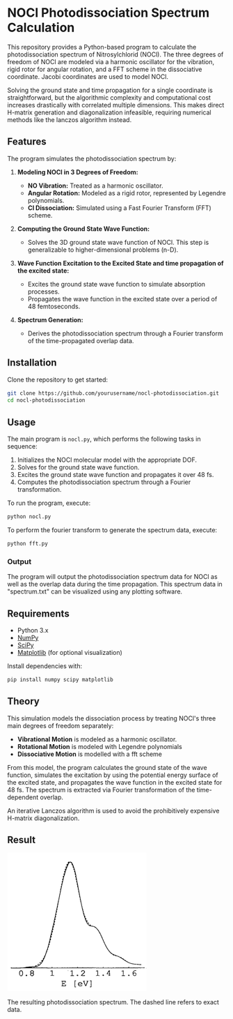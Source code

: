 # NOCl Photodissociation Spectrum Calculation

This repository provides a Python-based program to calculate the photodissociation spectrum of Nitrosylchlorid (NOCl). The three degrees of freedom of NOCl are modeled via a harmonic oscillator for the vibration, rigid rotor for angular rotation, and a FFT scheme in the dissociative coordinate. Jacobi coordinates are used to model NOCl.

Solving the ground state and time propagation for a single coordinate is straightforward, but the algorithmic complexity and computational cost increases drastically with correlated multiple dimensions. This makes direct H-matrix generation and diagonalization infeasible, requiring numerical methods like the lanczos algorithm instead.

## Features

The program simulates the photodissociation spectrum by:
1. **Modeling NOCl in 3 Degrees of Freedom:**
   - **NO Vibration:** Treated as a harmonic oscillator.
   - **Angular Rotation:** Modeled as a rigid rotor, represented by Legendre polynomials.
   - **Cl Dissociation:** Simulated using a Fast Fourier Transform (FFT) scheme.

2. **Computing the Ground State Wave Function:**
   - Solves the 3D ground state wave function of NOCl. This step is generalizable to higher-dimensional problems (n-D).

3. **Wave Function Excitation to the Excited State and time propagation of the excited state:**
   - Excites the ground state wave function to simulate absorption processes.
   - Propagates the wave function in the excited state over a period of 48 femtoseconds.

4. **Spectrum Generation:**
   - Derives the photodissociation spectrum through a Fourier transform of the time-propagated overlap data.

## Installation

Clone the repository to get started:

```bash
git clone https://github.com/yourusername/nocl-photodissociation.git
cd nocl-photodissociation
```

## Usage

The main program is `nocl.py`, which performs the following tasks in sequence:

1. Initializes the NOCl molecular model with the appropriate DOF.
2. Solves for the ground state wave function.
3. Excites the ground state wave function and propagates it over 48 fs.
4. Computes the photodissociation spectrum through a Fourier transformation.

To run the program, execute:

```bash
python nocl.py
```

To perform the fourier transform to generate the spectrum data, execute:

```bash
python fft.py
```

### Output

The program will output the photodissociation spectrum data for NOCl as well as the overlap data during the time propagation. This spectrum data in "spectrum.txt" can be visualized using any plotting software.

## Requirements

- Python 3.x
- [NumPy](https://numpy.org/)
- [SciPy](https://scipy.org/)
- [Matplotlib](https://matplotlib.org/) (for optional visualization)

Install dependencies with:

```bash
pip install numpy scipy matplotlib
```

## Theory

This simulation models the dissociation process by treating NOCl's three main degrees of freedom separately:
- **Vibrational Motion** is modeled as a harmonic oscillator.
- **Rotational Motion** is modeled with Legendre polynomials
- **Dissociative Motion** is modelled with a fft scheme

From this model, the program calculates the ground state of the wave function, simulates the excitation by using the potential energy surface of the excited state, and propagates the wave function in the excited state for 48 fs. The spectrum is extracted via Fourier transformation of the time-dependent overlap.

An iterative Lanczos algorithm is used to avoid the prohibitively expensive H-matrix diagonalization.

## Result

![Arbitrage Performance](spectrum.png)

The resulting photodissociation spectrum. The dashed line refers to exact data.